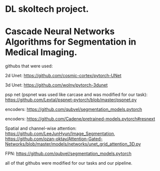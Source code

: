 # DL skoltech project.
# Cascade Neural Networks Algorithms for Segmentation in Medical Imaging.

githubs that were used:

2d Unet: https://github.com/cosmic-cortex/pytorch-UNet

3d Unet: https://github.com/wolny/pytorch-3dunet

psp net (pspnet was used like carcase and was modified for our task): https://github.com/Lextal/pspnet-pytorch/blob/master/pspnet.py

encoders: https://github.com/qubvel/segmentation_models.pytorch

encoders: https://github.com/Cadene/pretrained-models.pytorch#resnext

Spatial and channel-wise attention: https://github.com/LeeJunHyun/Image_Segmentation, https://github.com/ozan-oktay/Attention-Gated-Networks/blob/master/models/networks/unet_grid_attention_3D.py

FPN: https://github.com/qubvel/segmentation_models.pytorch

all of that githubs were modified for our tasks and our pipeline.

